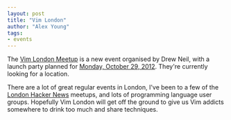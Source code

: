 ```yaml
---
layout: post
title: "Vim London"
author: "Alex Young"
tags: 
- events
---
```


The [Vim London Meetup](http://www.meetup.com/Vim-London/) is a new event organised by Drew Neil, with a launch party planned for [Monday, October 29, 2012](http://www.meetup.com/Vim-London/events/87662312/).  They're currently looking for a location.

There are a lot of great regular events in London, I've been to a few of the [London Hacker News](http://www.meetup.com/HNLondon/) meetups, and lots of programming language user groups.  Hopefully Vim London will get off the ground to give us Vim addicts somewhere to drink too much and share techniques.

